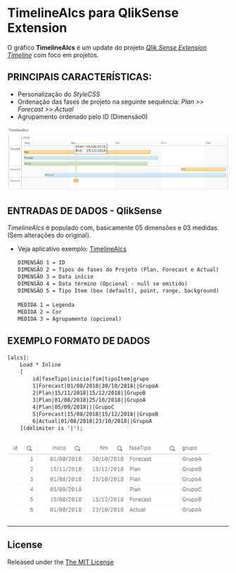 # TimelineAlcs para QlikSense Extension

O gráfico **TimelineAlcs** é um update do projeto	[*Qlik Sense Extension Timeline*](https://github.com/ralfbecher/QlikSense_Extension_Timeline) com foco em projetos.



## PRINCIPAIS CARACTERÍSTICAS:
- Personalização do *StyleCSS*
- Ordenação das fases de projeto na seguinte sequência: *Plan >> Forecast >> Actual*
- Agrupamento ordenado pelo ID (Dimensão0)

[![](https://github.com/dersonluis/TimelineAlcs/blob/master/timelineAlcs.png)](https://github.com/dersonluis/TimelineAlcs/blob/master/timelineAlcs.png)



## ENTRADAS DE DADOS - QlikSense
*TimelineAlcs* é populado com, basicamente 05 dimensões e 03 medidas (Sem alterações do original).

* Veja aplicativo exemplo: [TimelineAlcs](https://github.com/dersonluis/TimelineAlcs/blob/master/TimelineAlcs.qvf)

      DIMENSÃO 1 = ID
      DIMENSÃO 2 = Tipos de fases do Projeto (Plan, Forecast e Actual)
   	  DIMENSÃO 3 = Data início
  	  DIMENSÃO 4 = Data término (Opcional - null se omitido)
   	  DIMENSÃO 5 = Tipo Item (box (default), point, range, background)
    
   	  MEDIDA 1 = Legenda
   	  MEDIDA 2 = Cor
   	  MEDIDA 3 = Agrupamento (opcional)



## EXEMPLO FORMATO DE DADOS

```
[alcs]:
    Load * Inline
    [
        id|faseTipo|inicio|fim|tipoItem|grupo
        1|Forecast|01/08/2018|30/10/2018||GrupoA
        2|Plan|15/11/2018|15/12/2018||GrupoB
        3|Plan|01/08/2018|25/10/2018||GrupoA
        4|Plan|05/09/2018|||GrupoC
        5|Forecast|15/08/2018|15/12/2018||GrupoB
        6|Actual|01/08/2018|23/10/2018||GrupoA
    ](delimiter is '|');
```

[![](https://github.com/dersonluis/TimelineAlcs/blob/master/dados.png)](https://github.com/dersonluis/TimelineAlcs/blob/master/dados.png)



***
## License
Released under the [The MIT License](https://opensource.org/licenses/MIT)
